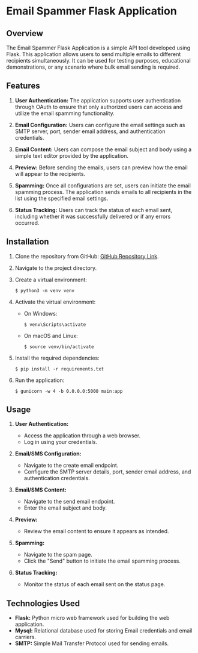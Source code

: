 # Email Spammer Flask Application

## Overview

The Email Spammer Flask Application is a simple API tool developed using Flask. This application allows users to send multiple emails to different recipients simultaneously. It can be used for testing purposes, educational demonstrations, or any scenario where bulk email sending is required.

## Features

1. **User Authentication:** The application supports user authentication through OAuth to ensure that only authorized users can access and utilize the email spamming functionality.

2. **Email Configuration:** Users can configure the email settings such as SMTP server, port, sender email address, and authentication credentials.

3. **Email Content:** Users can compose the email subject and body using a simple text editor provided by the application.

4. **Preview:** Before sending the emails, users can preview how the email will appear to the recipients.

5. **Spamming:** Once all configurations are set, users can initiate the email spamming process. The application sends emails to all recipients in the list using the specified email settings.

6. **Status Tracking:** Users can track the status of each email sent, including whether it was successfully delivered or if any errors occurred.

## Installation

1. Clone the repository from GitHub: [GitHub Repository Link](https://github.com/The-Hustler-Hattab/-Email-Spammer-Flask).

2. Navigate to the project directory.

3. Create a virtual environment:
    ```
    $ python3 -m venv venv
    ```

4. Activate the virtual environment:
    - On Windows:
        ```
        $ venv\Scripts\activate
        ```
    - On macOS and Linux:
        ```
        $ source venv/bin/activate
        ```

5. Install the required dependencies:
    ```
    $ pip install -r requirements.txt
    ```

6. Run the application:
    ```
    $ gunicorn -w 4 -b 0.0.0.0:5000 main:app
    ```

## Usage

1. **User Authentication:**
    - Access the application through a web browser.
    - Log in using your credentials.

2. **Email/SMS Configuration:**
    - Navigate to the create email endpoint.
    - Configure the SMTP server details, port, sender email address, and authentication credentials.

3. **Email/SMS Content:**
    - Navigate to the send email endpoint.
    - Enter the email subject and body.

4. **Preview:**
    - Review the email content to ensure it appears as intended.

5. **Spamming:**
    - Navigate to the spam page.
    - Click the "Send" button to initiate the email spamming process.

6. **Status Tracking:**
    - Monitor the status of each email sent on the status page.

## Technologies Used

- **Flask:** Python micro web framework used for building the web application.
- **Mysql:** Relational database used for storing Email credentials and email carriers.
- **SMTP:** Simple Mail Transfer Protocol used for sending emails.

